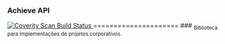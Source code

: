 ### Achieve API 
<a href="https://scan.coverity.com/projects/5557">
  <img alt="Coverity Scan Build Status"
       src="https://scan.coverity.com/projects/5557/badge.svg"/>
</a>
=====================
### <sub>Biblioteca para implementações de projetos corporativos.</sub>

